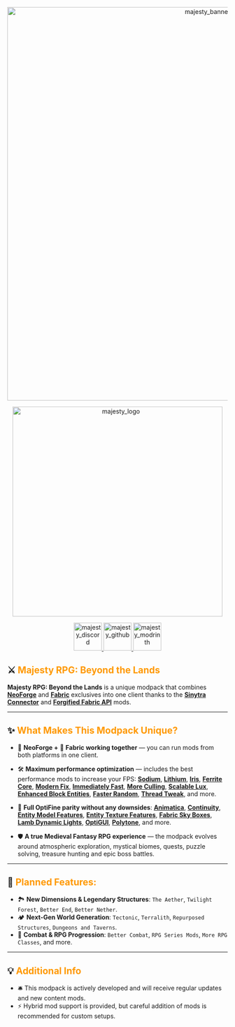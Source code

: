 <p align="center">
  <img src="https://i.imgur.com/8XBcun1.png" alt="majesty_banner" width="900" height="auto">
</p>

<p align="center">
  <img src="https://i.imgur.com/oOgrX7n.png" alt="majesty_logo" width="480" height="auto">
</p>

<p align="center">
  <a href="https://discord.gg/8qnHQAEGbC">
    <img src="https://i.imgur.com/xU7g3Wg.png" alt="majesty_discord" width="64" height="auto">
  </a>
  <a href="https://github.com/Tapacywka/Majesty-RPG-Beyond-the-Lands">
    <img src="https://i.imgur.com/w1LA9Sh.png" alt="majesty_github" width="64" height="auto">
  </a>
  <a href="https://modrinth.com/modpack/majesty-rpg-beyond-the-lands">
    <img src="https://i.imgur.com/w4a5Ccf.png" alt="majesty_modrinth" width="64" height="auto">
  </a>
</p>

## ⚔️ <font color="#ff9900">Majesty RPG: Beyond the Lands</font>

**Majesty RPG: Beyond the Lands** is a unique modpack that combines [**NeoForge**](https://neoforged.net/) and [**Fabric**](https://fabricmc.net/) exclusives into one client thanks to the [**Sinytra Connector**](https://modrinth.com/mod/connector) and [**Forgified Fabric API**](https://modrinth.com/mod/forgified-fabric-api) mods.

---

## ✨ <font color="#ff9900">What Makes This Modpack Unique?</font>

- 🦊 **NeoForge +** 📜 **Fabric working together** — you can run mods from both platforms in one client.

- 🛠️ **Maximum performance optimization** — includes the best performance mods to increase your FPS: [**Sodium**](https://modrinth.com/mod/sodium), [**Lithium**](https://modrinth.com/mod/lithium), [**Iris**](https://modrinth.com/mod/iris), [**Ferrite Core**](https://modrinth.com/mod/ferrite-core), [**Modern Fix**](https://modrinth.com/mod/modernfix), [**Immediately Fast**](https://modrinth.com/mod/immediatelyfast), [**More Culling**](https://modrinth.com/mod/moreculling), [**Scalable Lux**](https://modrinth.com/mod/scalablelux), [**Enhanced Block Entities**](https://modrinth.com/mod/ebe), [**Faster Random**](https://modrinth.com/mod/faster-random), [**Thread Tweak**](https://modrinth.com/mod/threadtweak), and more.

- 🌅 **Full OptiFine parity without any downsides**: [**Animatica**](https://modrinth.com/mod/animatica), [**Continuity**](https://modrinth.com/mod/continuity), [**Entity Model Features**](https://modrinth.com/mod/entity-model-features), [**Entity Texture Features**](https://modrinth.com/mod/entitytexturefeatures), [**Fabric Sky Boxes**](https://modrinth.com/mod/nuit), [**Lamb Dynamic Lights**](https://modrinth.com/mod/lambdynamiclights), [**OptiGUI**](https://modrinth.com/mod/optigui), [**Polytone**](https://modrinth.com/mod/polytone), and more.

- 🛡️ **A true Medieval Fantasy RPG experience** — the modpack evolves around atmospheric exploration, mystical biomes, quests, puzzle solving, treasure hunting and epic boss battles.

---

## 🎯 <font color="#ff9900">Planned Features:</font>

- 🏞️ **New Dimensions & Legendary Structures**: `The Aether`, `Twilight Forest`, `Better End`, `Better Nether`.
- 🏕️ **Next-Gen World Generation**: `Tectonic`, `Terralith`, `Repurposed Structures`, `Dungeons and Taverns`.
- 🏹 **Combat & RPG Progression**: `Better Combat`, `RPG Series Mods`, `More RPG Classes`, and more.

---

## 💡 <font color="#ff9900">Additional Info</font>

- 🛎️ This modpack is actively developed and will receive regular updates and new content mods.
- ⚡ Hybrid mod support is provided, but careful addition of mods is recommended for custom setups.
